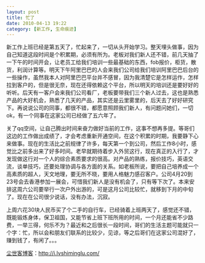 ```yaml
---
layout: post
title: 忙了
date: 2010-04-13 19:22
category: [新工作, 生命痕迹]
---
```

新工作上班已经是第五天了，忙起来了，一切从头开始学习。整天埋头做事，因为自己知道这段时间是个积累期，必须有所为。老板对我们新人还不错，前几天抽了一下午的时间开会，让老员工给我们培训一些最基础的东西，fob报价，柜货，散货，利润计算等。明天下午阿里巴巴的人会来我们公司给我们培训阿里巴巴后台的一些操作，虽然我本人对阿里巴巴平台并不感冒，因为我清楚它是怎样运作，怎样拉到客户的，但是很无奈，现在还得依赖这个平台，所以明天的培训还是要好好的听听。后天有一客户会来我们公司看厂，老板要带我们三个新人过去，这也是熟悉产品的大好机会，熟悉了几天的产品，其实还是云里雾里的，后天去了好好研究下。再说说公司的同事，都很不错，都愿意照顾我们新人，有问题问她们，一切ok，有一个同事在这家公司已经做了五六年了。

关了qq空间，让自己腾出时间来奋力做好当前的工作，这事不想再多提。等哥们这边的工作做出成绩了，才会考虑重新开通空间，在这个积累的时期，我要静下心来做事。现在的生活比之前规律了许多，每天第一个到公司，然后工作8小时，感觉比之前多出来了好多时间。老早就期待着步入外贸这行，现在真正的入行了，才发现做这行对一个人的综合素质要求的很高。对产品的熟练，报价技巧，英语交流，谈单技巧，还要处理协调与各方面的关系。如老板所说，要把自己培养成一个高素质的超人，天文地理，要无所不晓，要用人格魅力感召客户。公司4月20到23号会去香港参加一展会，可惜我们新人是没有机会了，只有等下次了。本来安排这周六公司要举行一次户外出游的，可是这月公司比较忙，就移到下月的中旬了。现在在公司很少说话，没有办法，沉寂。

上周六花30块人民币买了个二手的自行车，已经骑着上班两天了，感觉还不错，既能锻炼身体，保卫祖国，又能节省上班下班所用的时间，一个月还能省不少路费，一举三得，何乐不为？最近和之后很长一段时间，哥们的生活主题可能就只一个字：忙，所以会和朋友们联系的比较少，见谅，等之后哥们在这家公司混好了，赚到钱了，有闲了。。。

<a href="http://i.lvshiminglu.com/">尘世客博客</a>：<a href="http://i.lvshiminglu.com/">http://i.lvshiminglu.com/</a>


